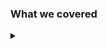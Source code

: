 ### What we covered

<details><summary></summary>

* What's a helm chart

<!-- speaker script:
Our Helm chart is just a collection of files that describe a set of kubernetes resources, and some values that can be used to configure them.
-->

<details><summary></summary>

* How to create a helm chart with helm create

<!-- speaker script:
We created a helm chart with helm create, and we saw that it created a bunch of files for us. It's a good template and it has a whole lot of sane defaults. Then we deleted it.
-->

<details><summary></summary>

* Create a helm chart from scratch

<!-- speaker script:

We created a helm chart from scratch, and we saw that it's not that hard. We only really only need a few pieces of metadata in the Chart.yaml and some resources. We qee3e configurable parts by putting variables in the resources and then defining them in the values.yaml file.

-->

<details><summary></summary>

* Install a helm chart

<!-- speaker script:
This was easy. We ran one command and Helm customized the resources for us and installed them. We saw that we could override the values in the values.yaml file with the --set flag.
-->

<details><summary></summary>

* Upgrade a helm chart

<!-- speaker script:
We upgraded our chart by changing some values and running helm upgrade. We saw that Helm was smart enough to figure out what changed and only update the resources that needed to be updated.
-->

<details><summary></summary>

* Create annotations for deployment

<!-- speaker script:
We created annotations for our deployment and saw that the pods were "restarted" (killed!! and recreated) when we changed the content.
-->

<details><summary></summary>

## Thank you!

<!-- speaker script:
I appreciate the time you've given me today. I'm love talking about this stuff.
-->

```text

         /\_/\
        ( ^.^ )
  @____ (")_(")

```

<details><summary></summary>

## Questions

